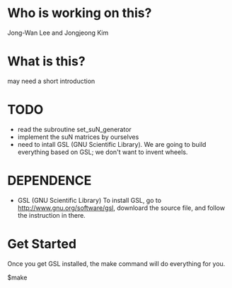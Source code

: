 Who is working on this?
======================
Jong-Wan Lee and Jongjeong Kim 


What is this?
=============
may need a short introduction


TODO
====

* read the subroutine set_suN_generator
* implement the suN matrices by ourselves
* need to intall GSL (GNU Scientific Library). We are going to build everything based on GSL; we don't want to invent wheels.

DEPENDENCE
==========

* GSL (GNU Scientific Library)
To install GSL, go to http://www.gnu.org/software/gsl, downloard the source file, and follow the instruction in there.


Get Started
===========
Once you get GSL installed, the make command will do everything for you.

$make
